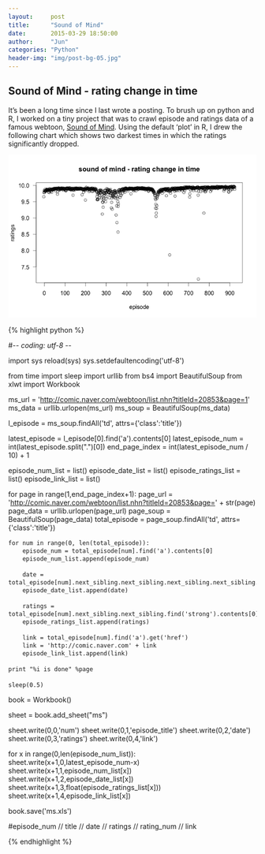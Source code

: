 ```yaml
---
layout:     post
title:      "Sound of Mind"
date:       2015-03-29 18:50:00
author:     "Jun"
categories: "Python"
header-img: "img/post-bg-05.jpg"
---
```


<h2 class="section-heading">Sound of Mind - rating change in time</h2>

<p>It’s been a long time since I last wrote a posting.
To brush up on python and R, I worked on a tiny project that was to crawl episode and ratings data of a famous webtoon, <a href="http://comic.naver.com/webtoon/list.nhn?titleId=20853" target="_blank">Sound of Mind</a>. Using the default ‘plot’ in R, I drew the following chart which shows two darkest times in which the ratings significantly dropped.</p>

![ms_image](/assets/ms_Rplot.png)

{% highlight python %}

#-*- coding: utf-8 -*-

import sys
reload(sys)
sys.setdefaultencoding('utf-8')

from time import sleep
import urllib
from bs4 import BeautifulSoup
from xlwt import Workbook


ms_url = 'http://comic.naver.com/webtoon/list.nhn?titleId=20853&page=1'
ms_data = urllib.urlopen(ms_url)
ms_soup = BeautifulSoup(ms_data)

l_episode = ms_soup.findAll('td', attrs={'class':'title'})

latest_episode = l_episode[0].find('a').contents[0]
latest_episode_num = int(latest_episode.split(".")[0])
end_page_index = int(latest_episode_num / 10) + 1


episode_num_list = list()
episode_date_list = list()
episode_ratings_list = list()
episode_link_list = list()

for page in range(1,end_page_index+1):
	page_url = 'http://comic.naver.com/webtoon/list.nhn?titleId=20853&page=' + str(page)
	page_data = urllib.urlopen(page_url)
	page_soup = BeautifulSoup(page_data)
	total_episode = page_soup.findAll('td', attrs={'class':'title'})

	for num in range(0, len(total_episode)):
		episode_num = total_episode[num].find('a').contents[0]
		episode_num_list.append(episode_num)

		date = total_episode[num].next_sibling.next_sibling.next_sibling.next_sibling.contents[0]
		episode_date_list.append(date)

		ratings = total_episode[num].next_sibling.next_sibling.find('strong').contents[0]
		episode_ratings_list.append(ratings)

		link = total_episode[num].find('a').get('href')
		link = 'http://comic.naver.com' + link
		episode_link_list.append(link)

	print "%i is done" %page

	sleep(0.5)



book = Workbook()

sheet = book.add_sheet("ms")

sheet.write(0,0,'num')
sheet.write(0,1,'episode_title')
sheet.write(0,2,'date')
sheet.write(0,3,'ratings')
sheet.write(0,4,'link')

for x in range(0,len(episode_num_list)):
	sheet.write(x+1,0,latest_episode_num-x)
	sheet.write(x+1,1,episode_num_list[x])
	sheet.write(x+1,2,episode_date_list[x])
	sheet.write(x+1,3,float(episode_ratings_list[x]))
	sheet.write(x+1,4,episode_link_list[x])

book.save('ms.xls')





#episode_num // title // date // ratings // rating_num // link

{% endhighlight %}